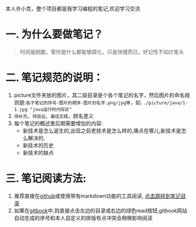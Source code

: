 本人许小克，整个项目都是我学习编程的笔记,欢迎学习交流
# 一. 为什么要做笔记？  
>时间是硫酸，管你是什么都能够腐化，只是快慢而已。好记性不如烂笔头

# 二. 笔记规范的说明：
1. picture文件夹放的图片，其二级目录是个各个笔记的名字，然后图片的命名规则是:`各子笔记的序号-图片的顺序-图片的名字.png/jpg等`，如`../picture/java/1-1.jpg "java运行时内存区"`
2. `待补充`、`待验证`、`最佳实践`，顾名思义
3. 每个笔记的概述里后期需要增加的内容:
    - 新技术是怎么诞生的,出现之前老技术是怎么样的,痛点在哪儿;新技术是怎么解决的.
    - 新技术的历史
    - 新技术的缺点

# 三. 笔记阅读方法:
1. 推荐直接在[github](https://github.com/xushike/study)或使用带有markdown功能的工具阅读,
[点击跳转到笔记目录](./SUMMARY.md)
2. 如果在[gitbook](https://xushike.gitbooks.io/study/content/)中,则直接点击左边的目录或右边的绿色read按钮,gitbook网站自动生成的序号和本人自定义的排版有点冲突会稍微影响阅读
